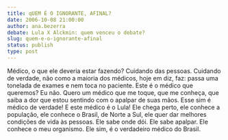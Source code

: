 ```yaml
---
title: qUEM É O IGNORANTE, AFINAL?
date: 2006-10-08 21:00:00
author: ana.bezerra
debate: Lula X Alckmin: quem venceu o debate?
slug: quem-e-o-ignorante-afinal
status: publish 
type: post
---
```


Médico, o que ele deveria estar fazendo? Cuidando das pessoas. Cuidando de verdade, não como a maioria dos médicos, hoje em diz, faz: passa uma tonelada de exames e nem toca no paciente. Este é o médico que queremos? Eu não. Quero um médico que me toque, que me conheça, que saiba a dor que estou sentindo com o apalpar de suas mãos. Esse sim é médico de verdade! E este médico é o Lula! Ele chega perto, ele conhece a população, ele conhece o Brasil, de Norte a Sul, ele quer dar melhores condições de vida às pessoas. Ele sabe onde dói. Ele sabe apalpar. Ele conhece o meu organismo. Ele sim, é o verdadeiro médico do Brasil.
